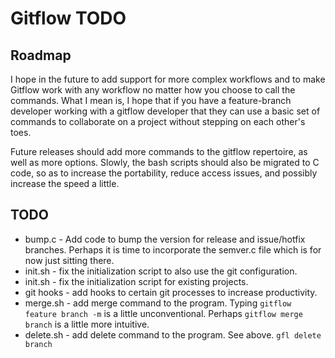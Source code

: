 # Gitflow TODO

## Roadmap

I hope in the future to add support for more complex workflows and to make Gitflow work with any workflow no matter how you choose to call the commands. What I mean is, I hope that if you have a feature-branch developer working with a gitflow developer that they can use a basic set of commands to collaborate on a project without stepping on each other's toes.

Future releases should add more commands to the gitflow repertoire, as well as more options. Slowly, the bash scripts should also be migrated to C code, so as to increase the portability, reduce access issues, and possibly increase the speed a little.

## TODO

- bump.c - Add code to bump the version for release and issue/hotfix branches. Perhaps it is time to incorporate the semver.c file which is for now just sitting there.
- init.sh - fix the initialization script to also use the git configuration.
- init.sh - fix the initialization script for existing projects.
- git hooks - add hooks to certain git processes to increase productivity.
- merge.sh - add merge command to the program. Typing `gitflow feature branch -m` is a little unconventional. Perhaps `gitflow merge branch` is a little more intuitive.
- delete.sh - add delete command to the program. See above. `gfl delete branch`